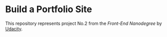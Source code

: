# Build a Portfolio Site

This repository represents project No.2 from the _Front-End Nanodegree_ by [Udacity](https://www.udacity.com/course/front-end-web-developer-nanodegree--nd001).
